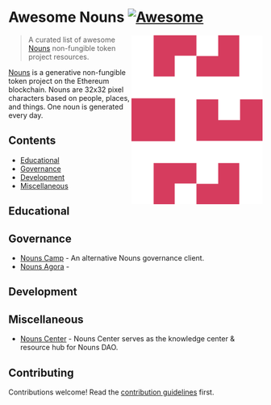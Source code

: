 # Awesome Nouns [![Awesome](https://awesome.re/badge.svg)](https://awesome.re)

<!--lint ignore double-link-->
[<img src="assets/nouns-logo.svg" align="right" width="260" alt="Nouns DAO">](https://nouns.wtf)

<!--lint ignore double-link-->
> A curated list of awesome [Nouns](https://nouns.wtf) non-fungible token project resources. 

<!--lint ignore double-link-->
[Nouns](https://nouns.wtf) is a generative non-fungible token project on the Ethereum blockchain.
Nouns are 32x32 pixel characters based on people, places, and things. One noun is generated every day.

## Contents

- [Educational](#educational)
- [Governance](#governance)
- [Development](#development)
- [Miscellaneous](#miscellaneous)

## Educational


## Governance
- [Nouns Camp](https://nouns.camp) - An alternative Nouns governance client.
- [Nouns Agora](https://www.nounsagora.com) - 


## Development


## Miscellaneous

- [Nouns Center](https://nouns.center/) - Nouns Center serves as the knowledge center & resource hub for Nouns DAO.

## Contributing

Contributions welcome! Read the [contribution guidelines](CONTRIBUTING.md) first.
